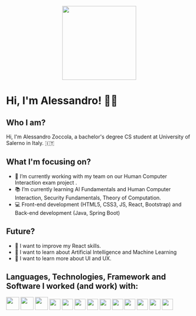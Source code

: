 <p align="center">
     <img width="200" src="https://user-images.githubusercontent.com/105174739/216101048-e65d20a7-e71b-43c3-a5c7-8f55472af91d.png">
</p>

# Hi, I'm Alessandro! 👋🏼

## Who I am?
Hi, I'm Alessandro Zoccola, a bachelor's degree CS student at University of Salerno in Italy. 🇮🇹


## What I'm focusing on?
- 🔭 I’m currently working with my team on our Human Computer Interaction exam project .
- 📚 I’m currently learning AI Fundamentals and Human Computer Interaction, Security Fundamentals, Theory of Computation.
- 💻 Front-end development (HTML5, CSS3, JS, React, Bootstrap) and Back-end development (Java, Spring Boot)

## Future?
- 🌱 I want to improve my React skills.
- 🤖 I want to learn about Artificial Intelligence and Machine Learning
- 🎨 I want to learn more about UI and UX.

## Languages, Technologies, Framework and Software I worked (and work) with:
<p float="left">
<img src="https://upload.wikimedia.org/wikipedia/commons/thumb/6/61/HTML5_logo_and_wordmark.svg/1024px-HTML5_logo_and_wordmark.svg.png" height="35">
<img src="https://upload.wikimedia.org/wikipedia/commons/thumb/d/d5/CSS3_logo_and_wordmark.svg/1200px-CSS3_logo_and_wordmark.svg.png" height="35">
<img src="https://upload.wikimedia.org/wikipedia/commons/thumb/d/d4/Javascript-shield.svg/726px-Javascript-shield.svg.png" height="35">
<img src="https://www.geekandjob.com/uploads/wiki/9c5c5609505f745111ebfd93454e437a.png" height="30">
<img src="https://upload.wikimedia.org/wikipedia/commons/thumb/a/a7/React-icon.svg/1200px-React-icon.svg.png" height="30">
<img src="https://upload.wikimedia.org/wikipedia/commons/thumb/b/b2/Bootstrap_logo.svg/1200px-Bootstrap_logo.svg.png" height="30">

<img src="https://upload.wikimedia.org/wikipedia/commons/thumb/1/18/C_Programming_Language.svg/1200px-C_Programming_Language.svg.png" height="30">

<img src="https://www.geekandjob.com/uploads/wiki/f03eab0e2926595f84d8e8903a2c08adcd62320e.png" height="30">
<img src="https://img.icons8.com/color/480/spring-logo.png" height="30">
<img src="https://upload.wikimedia.org/wikipedia/commons/thumb/2/27/PHP-logo.svg/260px-PHP-logo.svg.png" height="30">
<img src="https://blog.waltersanti.info/wp-content/uploads/2015/08/1280px-MySQL.svg_.png" height="30">
<img src="https://2.bp.blogspot.com/-tzm1twY_ENM/XlCRuI0ZkRI/AAAAAAAAOso/BmNOUANXWxwc5vwslNw3WpjrDlgs9PuwQCLcBGAsYHQ/s1600/pasted%2Bimage%2B0.png" height="30">
<img src="https://upload.wikimedia.org/wikipedia/commons/3/33/Figma-logo.svg" height="30">

</p>
